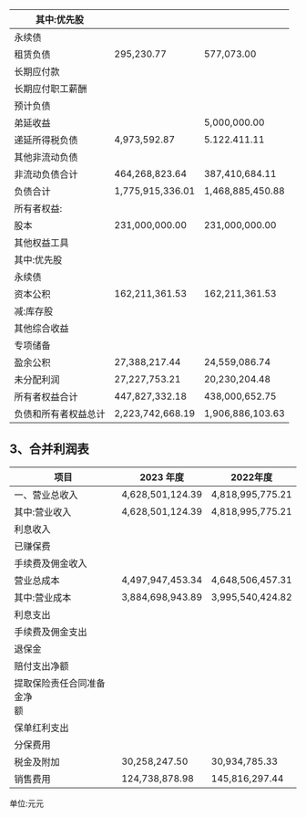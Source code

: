 | 其中:优先股     |                  |                  |
|------------|------------------|------------------|
| 永续债        |                  |                  |
| 租赁负债       | 295,230.77       | 577,073.00       |
| 长期应付款      |                  |                  |
| 长期应付职工薪酬   |                  |                  |
| 预计负债       |                  |                  |
| 弟延收益       |                  | 5,000,000.00     |
| 递延所得税负债    | 4,973,592.87     | 5.122.411.11     |
| 其他非流动负债    |                  |                  |
| 非流动负债合计    | 464,268,823.64   | 387,410,684.11   |
| 负债合计       | 1,775,915,336.01 | 1,468,885,450.88 |
| 所有者权益:     |                  |                  |
| 股本         | 231,000,000.00   | 231,000,000.00   |
| 其他权益工具     |                  |                  |
| 其中:优先股     |                  |                  |
| 永续债        |                  |                  |
| 资本公积       | 162,211,361.53   | 162,211,361.53   |
| 减:库存股      |                  |                  |
| 其他综合收益     |                  |                  |
| 专项储备       |                  |                  |
| 盈余公积       | 27,388,217.44    | 24,559,086.74    |
| 未分配利润      | 27,227,753.21    | 20,230,204.48    |
| 所有者权益合计    | 447,827,332.18   | 438,000,652.75   |
| 负债和所有者权益总计 | 2,223,742,668.19 | 1,906,886,103.63 |

## 3、合并利润表

| 项目                | 2023 年度          | 2022年度           |
|-------------------|------------------|------------------|
| 一、营业总收入           | 4,628,501,124.39 | 4,818,995,775.21 |
| 其中:营业收入           | 4,628,501,124.39 | 4,818,995,775.21 |
| 利息收入              |                  |                  |
| 已赚保费              |                  |                  |
| 手续费及佣金收入          |                  |                  |
| 营业总成本             | 4,497,947,453.34 | 4,648,506,457.31 |
| 其中:营业成本           | 3,884,698,943.89 | 3,995,540,424.82 |
| 利息支出              |                  |                  |
| 手续费及佣金支出          |                  |                  |
| 退保金               |                  |                  |
| 赔付支出净额            |                  |                  |
| 提取保险责任合同准备金净<br>额 |                  |                  |
| 保单红利支出            |                  |                  |
| 分保费用              |                  |                  |
| 税金及附加             | 30,258,247.50    | 30,934,785.33    |
| 销售费用              | 124,738,878.98   | 145,816,297.44   |

单位:元元